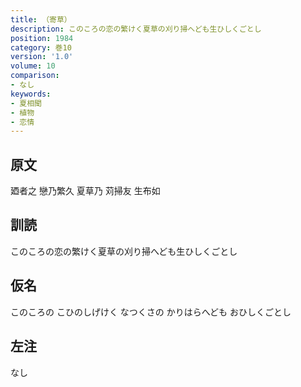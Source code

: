 ```yaml
---
title: （寄草）
description: このころの恋の繁けく夏草の刈り掃へども生ひしくごとし
position: 1984
category: 巻10
version: '1.0'
volume: 10
comparison:
- なし
keywords:
- 夏相聞
- 植物
- 恋情
---
```


## 原文

廼者之 戀乃繁久 夏草乃 苅掃友 生布如

## 訓読

このころの恋の繁けく夏草の刈り掃へども生ひしくごとし

## 仮名

このころの こひのしげけく なつくさの かりはらへども おひしくごとし

## 左注

なし
